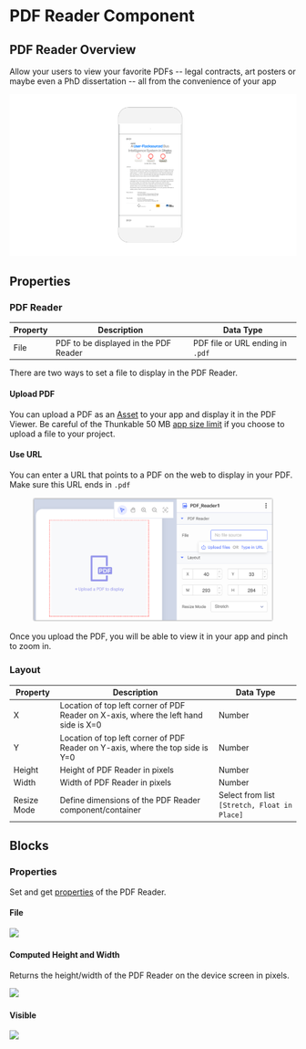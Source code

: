 # PDF Reader Component

## PDF Reader Overview

Allow your users to view your favorite PDFs -- legal contracts, art posters or maybe even a PhD dissertation -- all from the convenience of your app

<div align="left">

<img src="../../../.gitbook/assets/thunkable-docs-exhibits-40.png" alt="Bring your favorite PDFs with you in an app!">

</div>

## Properties

### PDF Reader

| Property | Description                           | Data Type                        |
| -------- | ------------------------------------- | -------------------------------- |
| File     | PDF to be displayed in the PDF Reader | PDF file or URL ending in `.pdf` |

There are two ways to set a file to display in the PDF Reader.

#### Upload PDF

You can upload a PDF as an [Asset](../../../settings/assets.md) to your app and display it in the PDF Viewer. Be careful of the Thunkable 50 MB [app size limit](../../../settings/assets.md#app-size-limits-50-mb-per-app) if you choose to upload a file to your project.

#### Use URL

You can enter a URL that points to a PDF on the web to display in your PDF. Make sure this URL ends in `.pdf`

<figure><img src="../../../.gitbook/assets/PDF Reader - properties panel - cropped.png" alt=""><figcaption></figcaption></figure>

Once you upload the PDF, you will be able to view it in your app and pinch to zoom in.&#x20;

### Layout

| Property    | Description                                                                          | Data Type                                    |
| ----------- | ------------------------------------------------------------------------------------ | -------------------------------------------- |
| X           | Location of top left corner of PDF Reader on X-axis, where the left hand side is X=0 | Number                                       |
| Y           | Location of top left corner of PDF Reader on Y-axis, where the top side is Y=0       | Number                                       |
| Height      | Height of PDF Reader in pixels                                                       | Number                                       |
| Width       | Width of PDF Reader in pixels                                                        | Number                                       |
| Resize Mode | Define dimensions of the PDF Reader component/container                              | Select from list `[Stretch, Float in Place]` |

## Blocks

### Properties

Set and get [properties](pdf-reader.md#properties) of the PDF Reader.

#### File&#x20;

![](../../../.gitbook/assets/file.png)

#### Computed Height and Width&#x20;

Returns the height/width of the PDF Reader on the device screen in pixels.

![](<../../../.gitbook/assets/comp (1).png>)

#### Visible

![](<../../../.gitbook/assets/visible (10).png>)

